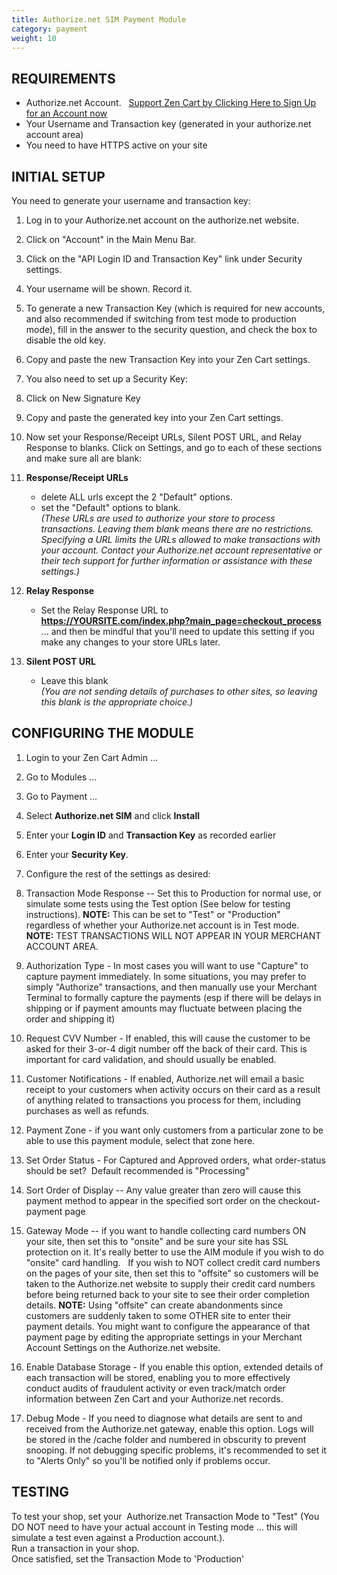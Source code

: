 ```yaml
---
title: Authorize.net SIM Payment Module
category: payment
weight: 10
---
```


## REQUIREMENTS

*   Authorize.net Account.   [Support Zen Cart by Clicking Here to Sign Up for an Account now](http://reseller.authorize.net/application.asp?id=131345)
*   Your Username and Transaction key (generated in your authorize.net account area)
*   You need to have HTTPS active on your site  

## INITIAL SETUP

You need to generate your username and transaction key:  

1.  Log in to your Authorize.net account on the authorize.net website.  

2.  Click on "Account" in the Main Menu Bar.
3.  Click on the "API Login ID and Transaction Key" link under Security settings.
4.  Your username will be shown. Record it.  

5.  To generate a new Transaction Key (which is required for new accounts, and also recommended if switching from test mode to production mode), fill in the answer to the security question, and check the box to disable the old key.
6.  Copy and paste the new Transaction Key into your Zen Cart settings.  

7.  You also need to set up a Security Key:

1.  Click on New Signature Key
2.  Copy and paste the generated key into your Zen Cart settings.  

9.  Now set your Response/Receipt URLs, Silent POST URL, and Relay Response to blanks. Click on Settings, and go to each of these sections and make sure all are blank:

1.  **Response/Receipt URLs**  
    - delete ALL urls except the 2 "Default" options.  
    - set the "Default" options to blank.  
    _(These URLs are used to authorize your store to process transactions. Leaving them blank means there are no restrictions. Specifying a URL limits the URLs allowed to make transactions with your account. Contact your Authorize.net account representative or their tech support for further information or assistance with these settings.)_
2.  **Relay Response**  
    - Set the Relay Response URL to  
    **https://YOURSITE.com/index.php?main_page=checkout_process**  
    ... and then be mindful that you'll need to update this setting if you make any changes to your store URLs later.
3.  **Silent POST URL**  
    - Leave this blank  
    _(You are not sending details of purchases to other sites, so leaving this blank is the appropriate choice.)_

## CONFIGURING THE MODULE

1.  Login to your Zen Cart Admin ...
2.  Go to Modules ...
3.  Go to Payment ...
4.  Select **Authorize.net SIM** and click **Install**
5.  Enter your **Login ID** and **Transaction Key** as recorded earlier
6.  Enter your **Security Key**.  

7.  Configure the rest of the settings as desired:

1.  Transaction Mode Response -- Set this to Production for normal use, or simulate some tests using the Test option (See below for testing instructions). **NOTE:** This can be set to "Test" or "Production" regardless of whether your Authorize.net account is in Test mode. **NOTE:** TEST TRANSACTIONS WILL NOT APPEAR IN YOUR MERCHANT ACCOUNT AREA.  

2.  Authorization Type - In most cases you will want to use "Capture" to capture payment immediately. In some situations, you may prefer to simply "Authorize" transactions, and then manually use your Merchant Terminal to formally capture the payments (esp if there will be delays in shipping or if payment amounts may fluctuate between placing the order and shipping it)
3.  Request CVV Number - If enabled, this will cause the customer to be asked for their 3-or-4 digit number off the back of their card. This is important for card validation, and should usually be enabled.
4.  Customer Notifications - If enabled, Authorize.net will email a basic receipt to your customers when activity occurs on their card as a result of anything related to transactions you process for them, including purchases as well as refunds.
5.  Payment Zone - if you want only customers from a particular zone to be able to use this payment module, select that zone here.
6.  Set Order Status - For Captured and Approved orders, what order-status should be set?  Default recommended is "Processing"
7.  Sort Order of Display -- Any value greater than zero will cause this payment method to appear in the specified sort order on the checkout-payment page
8.  Gateway Mode -- if you want to handle collecting card numbers ON your site, then set this to "onsite" and be sure your site has SSL protection on it. It's really better to use the AIM module if you wish to do "onsite" card handling.   If you wish to NOT collect credit card numbers on the pages of your site, then set this to "offsite" so customers will be taken to the Authorize.net website to supply their credit card numbers before being returned back to your site to see their order completion details. **NOTE:** Using "offsite" can create abandonments since customers are suddenly taken to some OTHER site to enter their payment details. You might want to configure the appearance of that payment page by editing the appropriate settings in your Merchant Account Settings on the Authorize.net website.
9.  Enable Database Storage - If you enable this option, extended details of each transaction will be stored, enabling you to more effectively conduct audits of fraudulent activity or even track/match order information between Zen Cart and your Authorize.net records.
10.  Debug Mode - If you need to diagnose what details are sent to and received from the Authorize.net gateway, enable this option. Logs will be stored in the /cache folder and numbered in obscurity to prevent snooping. If not debugging specific problems, it's recommended to set it to "Alerts Only" so you'll be notified only if problems occur.  

## TESTING

To test your shop, set your  Authorize.net Transaction Mode to "Test" (You DO NOT need to have your actual account in Testing mode ... this will simulate a test even against a Production account.).  
Run a transaction in your shop.   
Once satisfied, set the Transaction Mode to 'Production'  

